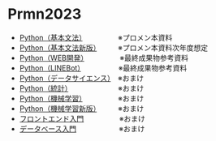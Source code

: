 # Prmn2023

- [Python（基本文法）](https://kiryu-3.github.io/Prmn2023/python-basic/index.html#0)　　　　　※プロメン本資料
- [Python（基本文法新版）](https://github.com/kiryu-3/Prmn2023/blob/main/Python/Python_Basic/README.md)　　　※プロメン本資料次年度想定
- [Python（WEB開発）](https://kiryu-3.github.io/Prmn2023/streamlit-prmn/index.html#0)　　　　　※最終成果物参考資料
- [Python（LINEBot）](https://kiryu-3.github.io/Prmn2023/linebot-prmn/index.html#0)　　　　　  ※最終成果物参考資料
- [Python（データサイエンス）](https://kiryu-3.github.io/Prmn2023/python-ds/index.html#0)　※おまけ
- [Python（統計）](https://kiryu-3.github.io/Prmn2023/python-stat/index.html#0)　　　　　　　※おまけ
- [Python（機械学習）](https://kiryu-3.github.io/Prmn2023/python-machine-prmn/index.html#0)　　　　　※おまけ
- [Python（機械学習新版）](https://github.com/kiryu-3/Prmn2023/blob/main/Python/Python_Machine/README.md)　　　※おまけ
- [フロントエンド入門](https://kiryu-3.github.io/Prmn2023/frontend-prmn/index.html#0)　　　　　※おまけ
- [データベース入門](https://kiryu-3.github.io/Prmn2023/sql-prmn/index.html#0)　　　　　　※おまけ
